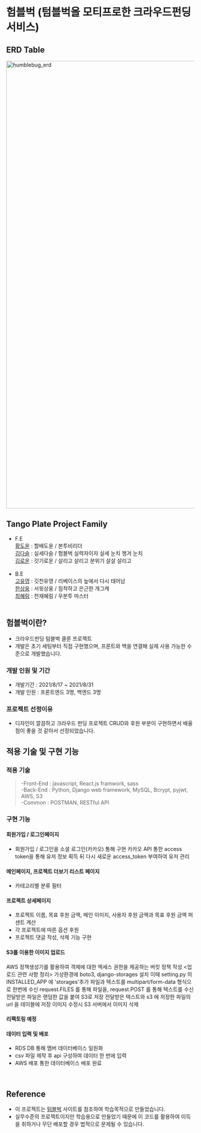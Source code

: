 # 험블벅 (텀블벅을 모티프로한 크라우드펀딩 서비스)

## ERD Table

<img width="1196" alt="humblebug_erd" src="https://user-images.githubusercontent.com/8315252/138204067-0ca63e8f-277f-4ee6-9daf-ea17d6326f73.png">


## Tango Plate Project Family

- F.E<br>
  [황도윤](https://github.com/tec-motive) : 할배도윤 / 본투비리더<br>
  [김다슬](https://github.com/cocacollllla) : 실세다슬 / 험블벅 실력자이자 실세 눈치 챙겨 눈치<br>
  [김로운](https://github.com/lownk) : 갓기로운 / 살리고 살리고 분위기 살살 살리고<br>
  <br>
- B.E<br>
  [고유영](https://github.com/lunayyko) : 깃천유영 / 리베이스의 늪에서 다시 태어남 <br>
  [한상웅](https://github.com/tkddnd82) : 서윗상웅 / 침착하고 은근한 개그캐<br> 
  [최혜림](https://github.com/rimi0108) : 천재혜림 / 우분투 마스터<br> 
  <br>

## 험블벅이란?

- 크라우드펀딩 텀블벅 클론 프로젝트
- 개발은 초기 세팅부터 직접 구현했으며, 프론트와 백을 연결해 실제 사용 가능한 수준으로 개발했습니다.

### 개발 인원 및 기간

- 개발기간 : 2021/8/17 ~ 2021/8/31
- 개발 인원 : 프론트엔드 3명, 백엔드 3명

### 프로젝트 선정이유

- 디자인이 깔끔하고 크라우드 펀딩 프로젝트 CRUD와 후원 부분이 구현하면서 배울 점이 좋을 것 같아서 선정되었습니다.

## 적용 기술 및 구현 기능

### 적용 기술

> -Front-End : javascript, React.js framwork, sass<br>
> -Back-End : Python, Django web framework, MySQL, Bcrypt, pyjwt, AWS, S3<br>
> -Common : POSTMAN, RESTful API

### 구현 기능

#### 회원가입 / 로그인페이지

- 회원가입 / 로그인을 소셜 로그인(카카오) 통해 구현
  카카오 API 통한 access token을 통해 유저 정보 획득 뒤 다시 새로운 access_token 부여하여 유저 관리

#### 메인페이지, 프로젝트 더보기 리스트 페이지

- 카테고리별 분류 필터

#### 프로젝트 상세페이지

- 프로젝트 이름, 목표 후원 금액, 메인 이미지, 사용자 후원 금액과 목표 후원 금액 퍼센트 계산
- 각 프로젝트에 따른 옵션 후원
- 프로젝트 댓글 작성, 삭제 기능 구현

#### S3를 이용한 이미지 업로드
AWS 정책생성기를 활용하여 객체에 대한 엑세스 권한을 제공하는 버킷 정책 작성 <업로드 관련 사항 정리>
가상환경에 boto3, django-storages 설치
이때 setting.py 의 INSTALLED_APP 에 'storages'추가
파일과 텍스트를 multipart/form-data 형식으로 한번에 수신
request.FILES 를 통해 파일을,
request.POST 를 통해 텍스트를 수신
전달받은 파일은 랜덤한 값을 붙여 S3로 저장
전달받은 텍스트와 s3 에 저장한 파일의 url 을 테이블에 저장
이미지 수정시 S3 서버에서 이미지 삭제

#### 리팩토링 예정


#### 데이터 입력 및 배포
- RDS DB 통해 멤버 데이터베이스 일원화
- csv 파일 제작 후 api 구성하여 데이터 한 번에 입력
- AWS 배포 통한 데이터베이스 배포 완료

<br>

## Reference

- 이 프로젝트는 [텀블벅](https://www.tumblebug.com/) 사이트를 참조하여 학습목적으로 만들었습니다.
- 실무수준의 프로젝트이지만 학습용으로 만들었기 때문에 이 코드를 활용하여 이득을 취하거나 무단 배포할 경우 법적으로 문제될 수 있습니다.
